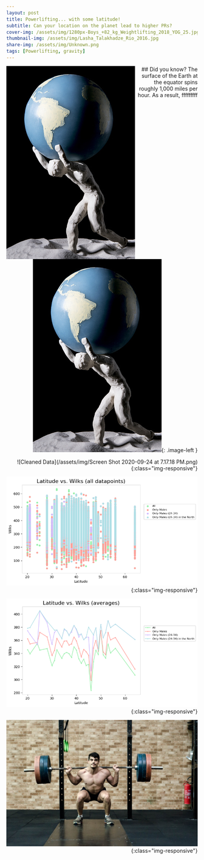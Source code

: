 ```yaml
---
layout: post
title: Powerlifting... with some latitude!
subtitle: Can your location on the planet lead to higher PRs?
cover-img: /assets/img/1280px-Boys_+82_kg_Weightlifting_2018_YOG_25.jpg
thumbnail-img: /assets/img/Lasha_Talakhadze_Rio_2016.jpg
share-img: /assets/img/Unknown.png
tags: [Powerlifting, gravity]
---
```

<div align="right">## Did you know?
<img align="left" src="/assets/img/istockphoto-841956772-170667a.jpg"> The surface of the Earth at the equator spins roughly 1,000 miles per hour.  As a result, fffffffff


![Hercules](/assets/img/istockphoto-841956772-170667a.jpg){: .image-left } 
  


![Cleaned Data](/assets/img/Screen Shot 2020-09-24 at 7.17.18 PM.png){:class="img-responsive"}


![Scatterplot](/assets/img/All_Datapoints.png){:class="img-responsive"}


![Line Graph](/assets/img/Averages.png){:class="img-responsive"}


![Lifter](/assets/img/CC0_Photos_Fitness_Free_Images_Free_Photos_Gym_High_Resolution_Royalty_Free_Weightlifter-1617119.jpg!d.jpg){:class="img-responsive"}
